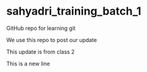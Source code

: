 # sahyadri_training_batch_1
GitHub repo for learning git

We use this repo to post our update

This update is from class 2

This is a new line

